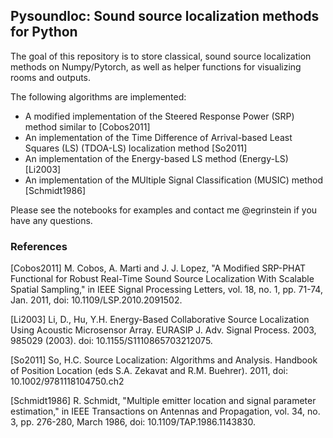 ## Pysoundloc: Sound source localization methods for Python

The goal of this repository is to store classical, sound source localization methods
on Numpy/Pytorch, as well as helper functions for visualizing rooms and outputs.

The following algorithms are implemented:
- A modified implementation of the Steered Response Power (SRP) method similar to [Cobos2011]
- An implementation of the Time Difference of Arrival-based Least Squares (LS) (TDOA-LS) localization method [So2011]
- An implementation of the Energy-based LS method (Energy-LS) [Li2003]
- An implementation of the MUltiple Signal Classification (MUSIC) method [Schmidt1986]

Please see the notebooks for examples and contact me @egrinstein if you have any questions.


### References
[Cobos2011] M. Cobos, A. Marti and J. J. Lopez, "A Modified SRP-PHAT Functional for Robust Real-Time Sound Source Localization With Scalable Spatial Sampling," in IEEE Signal Processing Letters, vol. 18, no. 1, pp. 71-74, Jan. 2011, doi: 10.1109/LSP.2010.2091502.

[Li2003] Li, D., Hu, Y.H. Energy-Based Collaborative Source Localization Using Acoustic Microsensor Array. EURASIP J. Adv. Signal Process. 2003, 985029 (2003). doi: 10.1155/S1110865703212075.

[So2011] So, H.C. Source Localization: Algorithms and Analysis. Handbook of Position Location (eds S.A. Zekavat and R.M. Buehrer). 2011, doi:  10.1002/9781118104750.ch2

[Schmidt1986] R. Schmidt, "Multiple emitter location and signal parameter estimation," in IEEE Transactions on Antennas and Propagation, vol. 34, no. 3, pp. 276-280, March 1986, doi: 10.1109/TAP.1986.1143830.
